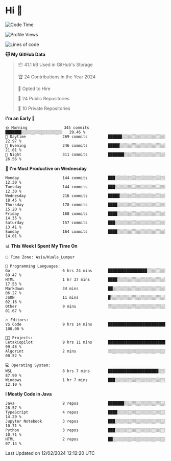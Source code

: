 <h1>Hi 👋</h1>

<!--START_SECTION:waka-->
![Code Time](http://img.shields.io/badge/Code%20Time-479%20hrs%206%20mins-blue)

![Profile Views](http://img.shields.io/badge/Profile%20Views-0-blue)

![Lines of code](https://img.shields.io/badge/From%20Hello%20World%20I%27ve%20Written-1.2%20million%20lines%20of%20code-blue)

**🐱 My GitHub Data** 

> 📦 41.1 kB Used in GitHub's Storage 
 > 
> 🏆 24 Contributions in the Year 2024
 > 
> 💼 Opted to Hire
 > 
> 📜 24 Public Repositories 
 > 
> 🔑 10 Private Repositories 
 > 
**I'm an Early 🐤** 

```text
🌞 Morning                345 commits         ███████░░░░░░░░░░░░░░░░░░   29.46 % 
🌆 Daytime                269 commits         ██████░░░░░░░░░░░░░░░░░░░   22.97 % 
🌃 Evening                246 commits         █████░░░░░░░░░░░░░░░░░░░░   21.01 % 
🌙 Night                  311 commits         ███████░░░░░░░░░░░░░░░░░░   26.56 % 
```
📅 **I'm Most Productive on Wednesday** 

```text
Monday                   144 commits         ███░░░░░░░░░░░░░░░░░░░░░░   12.30 % 
Tuesday                  144 commits         ███░░░░░░░░░░░░░░░░░░░░░░   12.30 % 
Wednesday                216 commits         █████░░░░░░░░░░░░░░░░░░░░   18.45 % 
Thursday                 178 commits         ████░░░░░░░░░░░░░░░░░░░░░   15.20 % 
Friday                   168 commits         ████░░░░░░░░░░░░░░░░░░░░░   14.35 % 
Saturday                 157 commits         ███░░░░░░░░░░░░░░░░░░░░░░   13.41 % 
Sunday                   164 commits         ████░░░░░░░░░░░░░░░░░░░░░   14.01 % 
```


📊 **This Week I Spent My Time On** 

```text
🕑︎ Time Zone: Asia/Kuala_Lumpur

💬 Programming Languages: 
Go                       6 hrs 24 mins       █████████████████░░░░░░░░   69.47 % 
HTML                     1 hr 37 mins        ████░░░░░░░░░░░░░░░░░░░░░   17.53 % 
Markdown                 34 mins             ██░░░░░░░░░░░░░░░░░░░░░░░   06.27 % 
JSON                     11 mins             █░░░░░░░░░░░░░░░░░░░░░░░░   02.16 % 
Other                    9 mins              ░░░░░░░░░░░░░░░░░░░░░░░░░   01.67 % 

🔥 Editors: 
VS Code                  9 hrs 14 mins       █████████████████████████   100.00 % 

🐱‍💻 Projects: 
CetakCopilot             9 hrs 11 mins       █████████████████████████   99.48 % 
Algorint                 2 mins              ░░░░░░░░░░░░░░░░░░░░░░░░░   00.52 % 

💻 Operating System: 
WSL                      8 hrs 7 mins        ██████████████████████░░░   87.90 % 
Windows                  1 hr 7 mins         ███░░░░░░░░░░░░░░░░░░░░░░   12.10 % 
```

**I Mostly Code in Java** 

```text
Java                     8 repos             ███████░░░░░░░░░░░░░░░░░░   28.57 % 
TypeScript               4 repos             ████░░░░░░░░░░░░░░░░░░░░░   14.29 % 
Jupyter Notebook         3 repos             ███░░░░░░░░░░░░░░░░░░░░░░   10.71 % 
Python                   3 repos             ███░░░░░░░░░░░░░░░░░░░░░░   10.71 % 
HTML                     2 repos             ██░░░░░░░░░░░░░░░░░░░░░░░   07.14 % 
```




 Last Updated on 12/02/2024 12:12:20 UTC
<!--END_SECTION:waka-->
